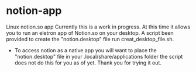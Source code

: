 # notion-app
Linux notion.so app
Currently this is a work in progress. At this time it allows you to run an eletron app of Notion.so on your desktop.
A script been provided to create the "notion.desktop" file run creat_desktop_file.sh.
* To access notion as a native app you will want to place the "notion.desktop" file in your 
.local/share/applications folder the script does not do this for you as of yet.
Thank you for trying it out.
